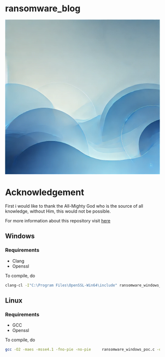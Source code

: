 # ransomware_blog

![pluto](/Images/ransom.png)

# Acknowledgement

First i would like to thank the All-Mighty God who is the source of all knowledge, without Him, this would not be possible.


For more information about this repository visit [here](www.berylliumsec.com/blog/https/wwwberylliumseccom/blog-page-url/new-post-title)

## Windows

### Requirements

- Clang
- Openssl

To compile, do 

```bash
clang-cl -I"C:\Program Files\OpenSSL-Win64\include" ransomware_windows_poc.c /link /LIBPATH:"C:\Program Files\OpenSSL-Win64\lib\VC\x64\MD" ws2_32.lib libssl.lib libcrypto.lib
```

## Linux

### Requirements

- GCC
- Openssl

To compile, do 

```bash
gcc -O2 -maes -msse4.1 -fno-pie -no-pie     ransomware_windows_poc.c -o ransomware_windows_poc.c    -lssl -lcrypto -ldl -lpthread
```
